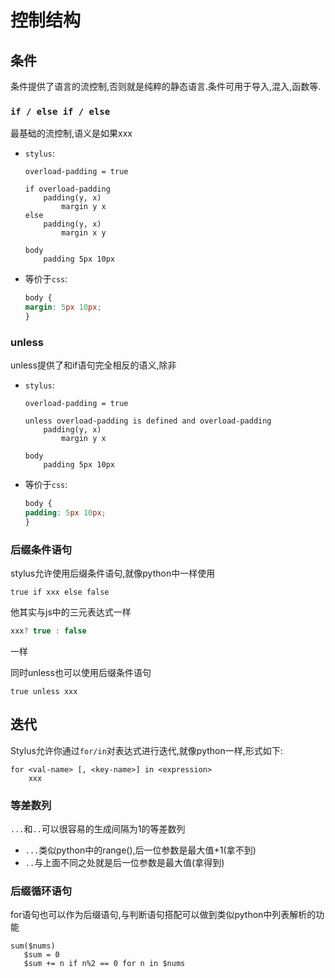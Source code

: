 # 控制结构

## 条件

条件提供了语言的流控制,否则就是纯粹的静态语言.条件可用于导入,混入,函数等.

### `if / else if / else`

最基础的流控制,语义是如果xxx

+ `stylus`:

    ```stylus
    overload-padding = true

    if overload-padding
        padding(y, x)
            margin y x
    else
        padding(y, x)
            margin x y

    body
        padding 5px 10px
    ```

+ 等价于`css`:

    ```css
    body {
    margin: 5px 10px;
    }
    ```

### unless

unless提供了和if语句完全相反的语义,除非

+ `stylus`:

    ```stylus
    overload-padding = true

    unless overload-padding is defined and overload-padding
        padding(y, x)
            margin y x

    body
        padding 5px 10px
    ```

+ 等价于`css`:

    ```css
    body {
    padding: 5px 10px;
    }
    ```

### 后缀条件语句

stylus允许使用后缀条件语句,就像python中一样使用

```stylus
true if xxx else false
```

他其实与js中的三元表达式一样

```js
xxx? true : false
```

一样

同时unless也可以使用后缀条件语句

```stylus
true unless xxx
```

## 迭代

Stylus允许你通过`for/in`对表达式进行迭代,就像python一样,形式如下:

```stylus
for <val-name> [, <key-name>] in <expression>
    xxx
```

### 等差数列

`...`和`..`可以很容易的生成间隔为1的等差数列

+ `...`类似python中的range(),后一位参数是最大值+1(拿不到)
+ `..`与上面不同之处就是后一位参数是最大值(拿得到)

### 后缀循环语句

for语句也可以作为后缀语句,与判断语句搭配可以做到类似python中列表解析的功能

```stylus
sum($nums)
   $sum = 0
   $sum += n if n%2 == 0 for n in $nums
```
